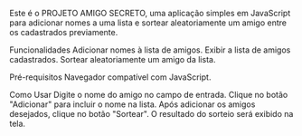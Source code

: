 Este é o PROJETO AMIGO SECRETO, uma aplicação simples em JavaScript para adicionar nomes a uma lista e sortear aleatoriamente um amigo entre os cadastrados previamente.

Funcionalidades
  Adicionar nomes à lista de amigos.
  Exibir a lista de amigos cadastrados.
  Sortear aleatoriamente um amigo da lista.
  
Pré-requisitos
  Navegador compatível com JavaScript.
  
Como Usar
  Digite o nome do amigo no campo de entrada.
  Clique no botão "Adicionar" para incluir o nome na lista.
  Após adicionar os amigos desejados, clique no botão "Sortear".
  O resultado do sorteio será exibido na tela.
